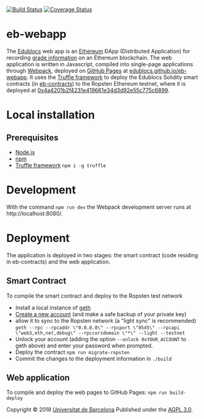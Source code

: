 [![Build Status](https://travis-ci.org/edublocs/eb-webapp.svg?branch=master)](https://travis-ci.org/edublocs/eb-webapp)
[![Coverage Status](https://coveralls.io/repos/github/edublocs/eb-webapp/badge.svg?branch=master)](https://coveralls.io/github/edublocs/eb-webapp?branch=master)

# eb-webapp

The [Edublocs](http://edublocs.org) web app is an [Ethereum](https://www.ethereum.org/) ÐApp (Distributed Application) for recording [grade information](https://en.wikipedia.org/wiki/Grading_in_education) on an Ethereum blockchain.  The web application is written in Javascript, compiled into single-page applications through [Webpack](https://webpack.js.org/), deployed on [GitHub Pages](https://pages.github.com/) at [edublocs.github.io/eb-webapp](https://edublocs.github.io/eb-webapp/). It uses the [Truffle framework](https://truffleframework.com/) to deploy the Edublocs Solidity smart contracts (in [eb-contracts](https://github.com/edublocs/eb-contracts)) to the Ropsten Ethereum testnet, where it is deployed at [0x4a4201b2f4231e419661e34d3d92e55c775c6899](https://ropsten.etherscan.io/address/0x4a4201b2f4231e419661e34d3d92e55c775c6899).

# Local installation
## Prerequisites
* [Node.js](https://www.nodejs.org/)
* [npm](https://www.npmjs.com/)
* [Truffle framework](hhtps://truffleframework.com) `npm i -g truffle`

# Development
With the command `npm run dev` the Webpack development server runs at http://localhost:8080/.

# Deployment
The application is deployed in two stages: the smart contract (code residing in eb-contracts) and the web application.
## Smart Contract
To compile the smart contract and deploy to the Ropsten test network
* Install a local instance of [geth](https://geth.ethereum.org/install/) 
* [Create a new account](https://github.com/ethereum/go-ethereum/wiki/Managing-your-accounts) (and make a safe backup of your private key)
* allow it to sync to the Ropsten network (a "light sync" is recommended)
`geth --rpc --rpcaddr \"0.0.0.0\" --rpcport \"8545\" --rpcapi \"web3,eth,net,debug\" --rpccorsdomain \"*\" --light --testnet`
* Unlock your account (adding the option `--unlock 0xYOUR_ACCOUNT` to geth above) and enter your password when prompted.
* Deploy the contract
`npm run migrate-ropsten`
* Commit the changes to the deployment information in `./build`
## Web application
To compile and deploy the web pages to GitHub Pages:
`npm run build-deploy`


Copyright © 2018 [Universitat de Barcelona](http://www.ub.edu)
Published under the [AGPL 3.0](https://opensource.org/licenses/AGPL-3.0).
